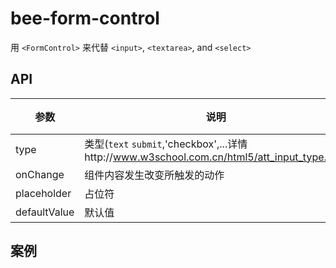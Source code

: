 # bee-form-control

用 `<FormControl>` 来代替 `<input>`, `<textarea>`, and `<select>`


## API

| 参数        | 说明                                       | 类型     | 默认值  |
| --------- | ---------------------------------------- | ------ | ---- |
|type|类型(`text` `submit`,'checkbox',...详情http://www.w3school.com.cn/html5/att_input_type.asp)|string|'input'|
|onChange|组件内容发生改变所触发的动作|function|''|
|placeholder|占位符|string|''|
|defaultValue|默认值|string|''|


## 案例